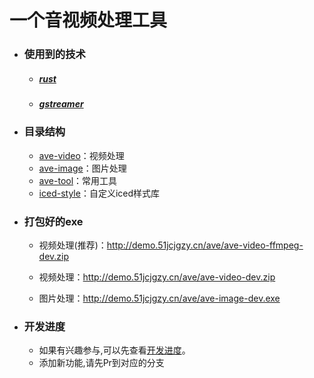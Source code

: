 # 一个音视频处理工具

- ### 使用到的技术
    - ##### [rust](https://www.rust-lang.org)
    - ##### [gstreamer](https://gstreamer.freedesktop.org)

- ### 目录结构
    + [ave-video](./ave-video)：视频处理
    + [ave-image](./ave-image)：图片处理
    + [ave-tool](./ave-tool)：常用工具
    + [iced-style](./iced-style)：自定义iced样式库

- ### 打包好的exe
    + 视频处理(推荐)：http://demo.51jcjgzy.cn/ave/ave-video-ffmpeg-dev.zip

    + 视频处理：http://demo.51jcjgzy.cn/ave/ave-video-dev.zip

    + 图片处理：http://demo.51jcjgzy.cn/ave/ave-image-dev.exe


- ### 开发进度
    + 如果有兴趣参与,可以先查看[开发进度](https://github.com/schizobulia/ave/projects/1)。
    + 添加新功能,请先Pr到对应的分支
